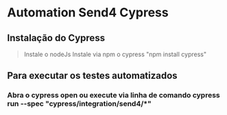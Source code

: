 # Automation Send4 Cypress

## Instalação do Cypress
> Instale o nodeJs
> Instale via npm o cypress "npm install cypress"

## Para executar os testes automatizados
### Abra o cypress open ou execute via linha de comando cypress run --spec "cypress/integration/send4/*"
